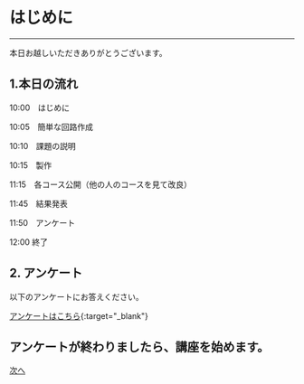 # はじめに
---
本日お越しいただきありがとうございます。

## 1.本日の流れ
10:00　はじめに　　

10:05　簡単な回路作成　　

10:10　課題の説明

10:15　製作

11:15　各コース公開（他の人のコースを見て改良）

11:45　結果発表

11:50　アンケート

12:00  終了
## 2. アンケート

以下のアンケートにお答えください。

[アンケートはこちら](https://forms.gle/c23xCzxC6Y9LbtAf9){:target="_blank"}


## アンケートが終わりましたら、講座を始めます。

[次へ](https://junya11.github.io/littlebits/mydemo)
